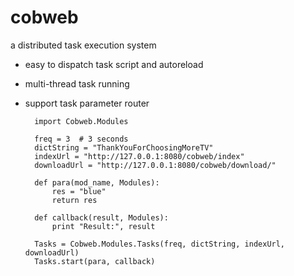 cobweb
======
a distributed task execution system

* easy to dispatch task script and autoreload
* multi-thread task running
* support task parameter router



		import Cobweb.Modules
		
		freq = 3  # 3 seconds
		dictString = "ThankYouForChoosingMoreTV"
		indexUrl = "http://127.0.0.1:8080/cobweb/index"
		downloadUrl = "http://127.0.0.1:8080/cobweb/download/"
		
        def para(mod_name, Modules):
            res = "blue"
            return res
            
        def callback(result, Modules):
            print "Result:", result
        
		Tasks = Cobweb.Modules.Tasks(freq, dictString, indexUrl, downloadUrl)
		Tasks.start(para, callback)
